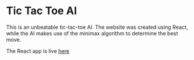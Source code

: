 # Tic Tac Toe AI

This is an unbeatable tic-tac-toe AI. The website was created using React, while the AI makes use of the minimax algorithm to determine the best move.

The React app is live [here](https://benchaffe.github.io/tic-tac-toe-ai)
